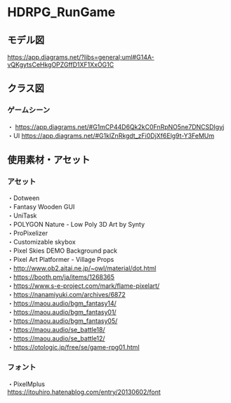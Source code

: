 # HDRPG_RunGame
## モデル図  
https://app.diagrams.net/?libs=general;uml#G14A-vQKgytsCeHkgOPZGffD1XF1XxOG1C  
## クラス図
### ゲームシーン  
・ https://app.diagrams.net/#G1mCP44D6Qk2kC0FnRpNO5ne7DNCSDIgyj  
・UI  https://app.diagrams.net/#G1klZnRkgdt_zFi0DjXf6Elg9t-Y3FeMUm  

## 使用素材・アセット  
### アセット  
・Dotween  
・Fantasy Wooden GUI  
・UniTask  
・POLYGON Nature - Low Poly 3D Art by Synty  
・ProPixelizer  
・Customizable skybox  
・Pixel Skies DEMO Background pack  
・Pixel Art Platformer - Village Props  
・http://www.ob2.aitai.ne.jp/~owl/material/dot.html  
・https://booth.pm/ja/items/1268365  
・https://www.s-e-project.com/mark/flame-pixelart/  
・https://nanamiyuki.com/archives/6872  
・https://maou.audio/bgm_fantasy14/  
・https://maou.audio/bgm_fantasy01/  
・https://maou.audio/bgm_fantasy05/  
・https://maou.audio/se_battle18/  
・https://maou.audio/se_battle12/  
・https://otologic.jp/free/se/game-rpg01.html  
### フォント
・PixelMplus  
https://itouhiro.hatenablog.com/entry/20130602/font
